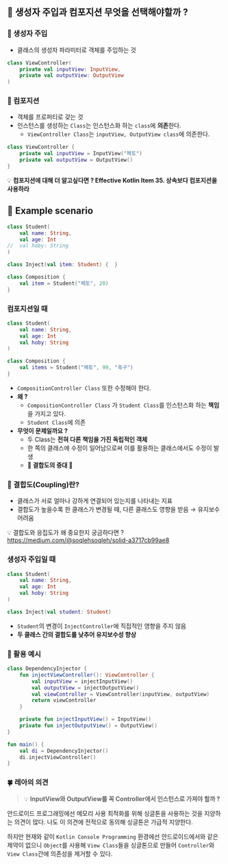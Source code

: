 ## 🤔 생성자 주입과 컴포지션 무엇을 선택해야할까 ?

### 💉 생성자 주입

- 클래스의 생성자 파라미터로 객체를 주입하는 것

```kotlin
class ViewController(
    private val inputView: InputView,
    private val outputView: OutputView
) 
```

### 🩻 컴포지션

- 객체를 프로퍼티로 갖는 것
- 인스턴스를 생성하는 `Class`는 인스턴스화 하는 `class`에 **의존**한다.
    - `ViewController Class`는 `inputView, OutputView class`에 의존한다.

```kotlin
class ViewController {
    private val inputView = InputView("페토")
    private val outputView = OutputView()
}
```

💡 **컴포지션에 대해 더 알고싶다면 ? Effective Kotlin Item 35. 상속보다 컴포지션을 사용하라**

## 📕 Example **scenario**

```kotlin
class Student(
    val name: String,
    val age: Int
//  val hoby: String    
)

class Inject(val item: Student) {  }

class Composition { 
	val item = Student("페토", 20) 
}
```

### 컴포지션일 때

```kotlin
class Student(
    val name: String,
    val age: Int
    val hoby: String
)

class Composition { 
	val items = Student("페토", 99, "축구") 
}
```

- `CompositionController Class` 또한 수정해야 한다.
- **왜 ?**
    - `CompositionController Class` 가 `Student Class`를 인스턴스화 하는 **책임**을 가지고 있다.
    - `Student Class`에 의존
- **무엇이 문제일까요 ?**
    - 두 Class는 **전혀 다른 책임을 가진 독립적인 객체**
    - 한 쪽의 클래스에 수정이 일어남으로써 이를 활용하는 클래스에서도 수정이 발생
    - **🚨 결합도의 증대 🚨**

### 🤝 결합도(Coupling)란?

- 클래스가 서로 얼마나 강하게 연결되어 있는지를 나타내는 지표
- 결합도가 높을수록 한 클래스가 변경될 때, 다른 클래스도 영향을 받음 → 유지보수 어려움

💡 결합도와 응집도가 왜 중요한지 궁금하다면 ? 
https://medium.com/@soqlehsoqleh/solid-a3717cb99ae8

### 생성자 주입일 때

```kotlin
class Student(
    val name: String,
    val age: Int
    val hoby: String
)

class Inject(val student: Student)
```

- `Student`의 변경이 `InjectController`에 직접적인 영향을 주지 않음
- **두 클래스 간의 결합도를 낮추어 유지보수성 향상**

### 🌠 활용 예시

```kotlin
class DependencyInjector {
    fun injectViewController(): ViewController {
        val inputView = injectInputView()
        val outputView = injectOutputView()
        val viewController = ViewController(inputView, outputView)
        return viewController
    }

    private fun injectInputView() = InputView()
    private fun injectOutputView() = OutputView()
}

fun main() {
    val di = DependencyInjector()
    di.injectViewController()
}
```

### 🍀 레아의 의견

> 💡 **InputView와 OutputView를 꼭 Controller에서 인스턴스로 가져야 할까 ?**

안드로이드 프로그래밍에선 메모리 사용 최적화를 위해 싱글톤을 사용하는 것을 지양하는 의견이 많다. 나도 이 의견에 전적으로 동의해 싱글톤은 가급적 지양한다.

하지만 현재와 같이 `Kotlin Console Programming` 환경에선 안드로이드에서와 같은 제약이 없으니 `Object`를 사용해 `View Class`들을 싱글톤으로 만들어 `Controller`와 `View Class`간에 의존성을 제거할 수 있다.

